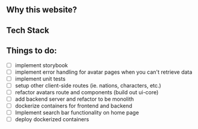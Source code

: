 ## Why this website?

## Tech Stack

## Things to do:
- [ ] implement storybook
- [ ] implement error handling for avatar pages when you can't retrieve data
- [ ] implement unit tests
- [ ] setup other client-side routes (ie. nations, characters, etc.)
- [ ] refactor avatars route and components (build out ui-core)
- [ ] add backend server and refactor to be monolith
- [ ] dockerize containers for frontend and backend
- [ ] Implement search bar functionality on home page
- [ ] deploy dockerized containers